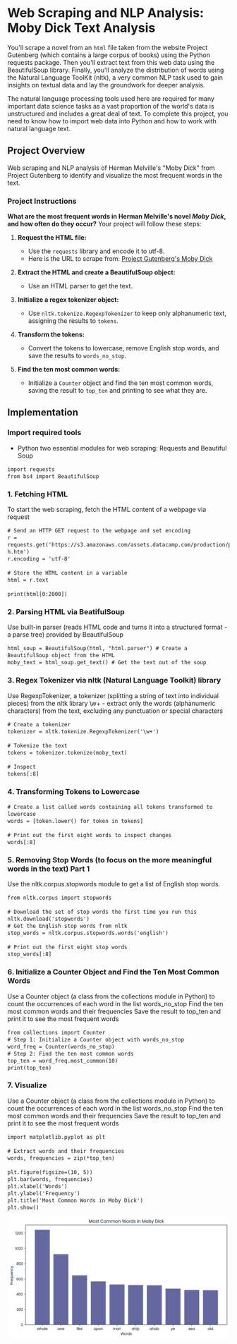 # Web Scraping and NLP Analysis: Moby Dick Text Analysis 
You'll scrape a novel from an `html` file taken from the website Project Gutenberg (which contains a large corpus of books) using the Python requests package. Then you'll extract text from this web data using the BeautifulSoup library. Finally, you'll analyze the distribution of words using the Natural Language ToolKit (nltk), a very common NLP task used to gain insights on textual data and lay the groundwork for deeper analysis.

The natural language processing tools used here are required for many important data science tasks as a vast proportion of the world's data is unstructured and includes a great deal of text. To complete this project, you need to know how to import web data into Python and how to work with natural language text.

## Project Overview
Web scraping and NLP analysis of Herman Melville's "Moby Dick" from Project Gutenberg to identify and visualize the most frequent words in the text.

### Project Instructions

**What are the most frequent words in Herman Melville's novel *Moby Dick*, and how often do they occur?**
Your project will follow these steps:

1. **Request the HTML file:**
   - Use the `requests` library and encode it to utf-8.
   - Here is the URL to scrape from: [Project Gutenberg's Moby Dick](https://www.gutenberg.org/files/2701/2701-h/2701-h.htm)

2. **Extract the HTML and create a BeautifulSoup object:**
   - Use an HTML parser to get the text.

3. **Initialize a regex tokenizer object:**
   - Use `nltk.tokenize.RegexpTokenizer` to keep only alphanumeric text, assigning the results to `tokens`.

4. **Transform the tokens:**
   - Convert the tokens to lowercase, remove English stop words, and save the results to `words_no_stop`.

5. **Find the ten most common words:**
   - Initialize a `Counter` object and find the ten most common words, saving the result to `top_ten` and printing to see what they are.

## Implementation

### Import required tools
- Python two essential modules for web scraping: Requests and Beautiful Soup
```
import requests
from bs4 import BeautifulSoup
```
### 1. Fetching HTML
To start the web scraping, fetch the HTML content of a webpage via request
```
# Send an HTTP GET request to the webpage and set encoding
r = requests.get('https://s3.amazonaws.com/assets.datacamp.com/production/project_147/datasets/2701-h.htm')
r.encoding = 'utf-8'

# Store the HTML content in a variable
html = r.text

print(html[0:2000])
```
### 2. Parsing HTML via BeatifulSoup
Use built-in parser (reads HTML code and turns it into a structured format -a parse tree) provided by BeautifulSoup
```                                               
html_soup = BeautifulSoup(html, "html.parser") # Create a BeautifulSoup object from the HTML
moby_text = html_soup.get_text() # Get the text out of the soup
```
### 3. Regex Tokenizer via nltk (Natural Language Toolkit) library
Use RegexpTokenizer, a tokenizer (splitting a string of text into individual pieces) from the nltk library
\w+ - extract only the words (alphanumeric characters) from the text, excluding any punctuation or special characters
```                                               
# Create a tokenizer
tokenizer = nltk.tokenize.RegexpTokenizer('\w+')

# Tokenize the text
tokens = tokenizer.tokenize(moby_text)

# Inspect
tokens[:8]
```
### 4. Transforming Tokens to Lowercase
```                                               
# Create a list called words containing all tokens transformed to lowercase
words = [token.lower() for token in tokens]

# Print out the first eight words to inspect changes
words[:8]
```
### 5. Removing Stop Words (to focus on the more meaningful words in the text) Part 1
Use the nltk.corpus.stopwords module to get a list of English stop words.
```                                               
from nltk.corpus import stopwords

# Download the set of stop words the first time you run this
nltk.download('stopwords')
# Get the English stop words from nltk
stop_words = nltk.corpus.stopwords.words('english')

# Print out the first eight stop words
stop_words[:8]
```
### 6. Initialize a Counter Object and Find the Ten Most Common Words
Use a Counter object (a class from the collections module in Python) to count the occurrences of each word in the list words_no_stop
Find the ten most common words and their frequencies
Save the result to top_ten and print it to see the most frequent words
```                                               
from collections import Counter
# Step 1: Initialize a Counter object with words_no_stop
word_freq = Counter(words_no_stop)
# Step 2: Find the ten most common words
top_ten = word_freq.most_common(10)
print(top_ten)
```
### 7. Visualize
Use a Counter object (a class from the collections module in Python) to count the occurrences of each word in the list words_no_stop
Find the ten most common words and their frequencies
Save the result to top_ten and print it to see the most frequent words
```                                               
import matplotlib.pyplot as plt

# Extract words and their frequencies
words, frequencies = zip(*top_ten)

plt.figure(figsize=(10, 5))
plt.bar(words, frequencies)
plt.xlabel('Words')
plt.ylabel('Frequency')
plt.title('Most Common Words in Moby Dick')
plt.show()

```
![](https://github.com/snoowbirvd/Web-Scraping-and-NLP-Analysis-Text-Analysis/blob/f190aae6f10c156f60d2cffac645395aad3c66e1/Most%20Common%20Words.png)
